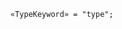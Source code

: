 <!-- This file is generated automatically by infrastructure scripts. Please don't edit by hand. -->

<!-- markdownlint-disable first-line-h1 -->

```{ .ebnf .slang-ebnf #TypeKeyword }
«TypeKeyword» = "type";
```
